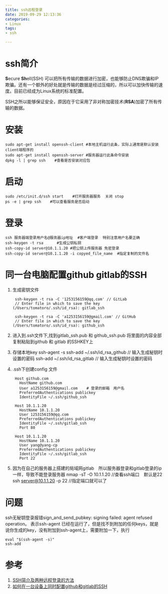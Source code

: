 ```yaml
---
title: ssh远程登录
date: 2019-09-29 12:13:36
categories:
- Linux
tags:
- ssh

---
```


# ssh简介
**S**ecure **Sh**ell(SSH) 可以把所有传输的数据进行加密，也能够防止DNS欺骗和IP欺骗。还有一个额外的好处就是传输的数据是经过压缩的，所以可以加快传输的速度。目前已经成为Linux系统的标准配置。

SSH之所以能够保证安全，原因在于它采用了非对称加密技术(**RSA**)加密了所有传输的数据。

# 安装

	sudo apt-get install openssh-client #本地主机运行此条，实际上通常是默认安装client端程序的
	sudo apt-get install openssh-server #服务器运行此条命令安装
	dpkg -l | grep ssh    #查看是否安装对应包
# 启动
	sudo /etc/init.d/ssh start    #打开服务器服务  关闭 stop
	ps -e | grep ssh    #可以查看服务是否启动
# 登录
	ssh 服务器端登录用户名@服务器ip地址  #客户端登录  特别注意用户名要正确
	ssh-keygen -t rsa      #生成公钥私钥
	ssh-copy-id server@10.1.1.20 #把公钥上传服务器 免密登录  
	ssh-copy-id server@10.1.1.20 -i copyed_file_name  #指定复制的文件名  
	
# 同一台电脑配置github gitlab的SSH
1. 生成密钥文件
        
        ssh-keygen -t rsa -C '1253156159@qq.com' // GitLab
        // Enter file in which to save the key (/Users/tomatoro/.ssh/id_rsa): gitlab_ssh
        
        ssh-keygen -t rsa -C 'a1253156159@gmail.com' // GitHub
        // Enter file in which to save the key (/Users/tomatoro/.ssh/id_rsa): github_ssh
2. 进入到.ssh文件下,找到gitlab_ssh.pub 和 github_ssh.pub 将里面的内容全部复制粘贴到github 和 gitlab 的SSHKEY上
3. 存储本地key
        ssh-agent -s
        ssh-add ~/.ssh/id_rsa_github    // 输入生成秘钥时设置的密码
        ssh-add ~/.ssh/id_rsa_gitlab    // 输入生成秘钥时设置的密码
4. .ssh下创建config 文件
        
        Host github.com
          HostName github.com
          User a1253156159@gmail.com    # 登录的邮箱　用户名
          PreferredAuthentications publickey
          IdentityFile ~/.ssh/github_ssh
        
        Host 10.1.1.20
          HostName 10.1.1.20
          User 1253156159@qq.com
          PreferredAuthentications publickey
          IdentityFile ~/.ssh/gitlab_ssh
          Port 80
        
        Host 10.1.1.20
          HostName 10.1.1.20
          User yang@yang-cp
          PreferredAuthentications publickey
          IdentityFile ~/.ssh/gitlab_ssh
          Port 22
5. 因为在自己的服务器上搭建的局域网gitlab　所以服务器登录和gitlab登录的ip一样，导致不能登录服务器
    nmap -sT -O 10.1.1.20           //查看ssh端口　默认是22
    ssh server@10.1.1.20 -p 22      //指定端口就可以了
            
        
    

# 问题
ssh无秘钥登录报错sign_and_send_pubkey: signing failed: agent refused operation。
表示ssh-agent 已经在运行了，但是找不到附加的任何keys，就是说你生成的key，没有附加到ssh-agent上，需要附加一下，执行    

    eval "$(ssh-agent -s)"
	ssh-add  


# 参考

1. [SSH简介及两种远程登录的方法](https://blog.csdn.net/li528405176/article/details/82810342)
2. [如何在一台设备上同时配置github和gitlab的SSH](https://segmentfault.com/a/1190000020010343)
